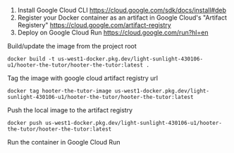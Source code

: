 1. Install Google Cloud CLI
https://cloud.google.com/sdk/docs/install#deb
2. Register your Docker container as an artifact in Google Cloud's "Artifact Registery"
https://cloud.google.com/artifact-registry
3. Deploy on Google Cloud Run
https://cloud.google.com/run?hl=en


Build/update the image from the project root
```shell
docker build -t us-west1-docker.pkg.dev/light-sunlight-430106-u1/hooter-the-tutor/hooter-the-tutor:latest .
```

Tag the image with google cloud artifact registry url
```shell
docker tag hooter-the-tutor-image us-west1-docker.pkg.dev/light-sunlight-430106-u1/hooter-the-tutor/hooter-the-tutor:latest
```

Push the local image to the artifact registry
```shell
docker push us-west1-docker.pkg.dev/light-sunlight-430106-u1/hooter-the-tutor/hooter-the-tutor:latest
```

Run the container in Google Cloud Run
